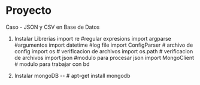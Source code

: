 # Proyecto 
Caso - JSON y CSV en Base de Datos

1. Instalar Librerias
import re #regular expresions
import argparse #argumentos 
import datetime #log file
import ConfigParser # archivo  de config
import os # verificacion de archivos
import os.path # verificacion de archivos
import json #modulo para procesar json
import MongoClient # modulo para trabajar con bd

2. Instalar mongoDB -- # apt-get install mongodb
